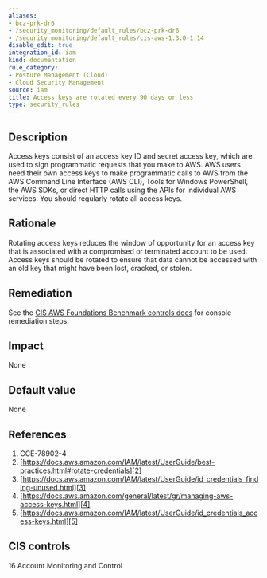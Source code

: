 ```yaml
---
aliases:
- bcz-prk-dr6
- /security_monitoring/default_rules/bcz-prk-dr6
- /security_monitoring/default_rules/cis-aws-1.3.0-1.14
disable_edit: true
integration_id: iam
kind: documentation
rule_category:
- Posture Management (Cloud)
- Cloud Security Management
source: iam
title: Access keys are rotated every 90 days or less
type: security_rules
---
```


## Description

Access keys consist of an access key ID and secret access key, which are used to sign programmatic requests that you make to AWS. AWS users need their own access keys to make programmatic calls to AWS from the AWS Command Line Interface (AWS CLI), Tools for Windows PowerShell, the AWS SDKs, or direct HTTP calls using the APIs for individual AWS services. You should regularly rotate all access keys.

## Rationale

Rotating access keys reduces the window of opportunity for an access key that is associated with a compromised or terminated account to be used. Access keys should be rotated to ensure that data cannot be accessed with an old key that might have been lost, cracked, or stolen.

## Remediation

See the [CIS AWS Foundations Benchmark controls docs][1] for console remediation steps.

## Impact

None

## Default value

None

## References

1. CCE-78902-4
2. [https://docs.aws.amazon.com/IAM/latest/UserGuide/best-practices.html#rotate-credentials][2]
3. [https://docs.aws.amazon.com/IAM/latest/UserGuide/id_credentials_finding-unused.html][3]
4. [https://docs.aws.amazon.com/general/latest/gr/managing-aws-access-keys.html][4]
5. [https://docs.aws.amazon.com/IAM/latest/UserGuide/id_credentials_access-keys.html][5]

## CIS controls

16 Account Monitoring and Control

[1]: https://docs.aws.amazon.com/config/latest/developerguide/operational-best-practices-for-cis_aws_benchmark_level_1.html
[2]: https://docs.aws.amazon.com/IAM/latest/UserGuide/best-practices.html#rotate-credentials
[3]: https://docs.aws.amazon.com/IAM/latest/UserGuide/id_credentials_finding-unused.html
[4]: https://docs.aws.amazon.com/general/latest/gr/managing-aws-access-keys.html
[5]: https://docs.aws.amazon.com/IAM/latest/UserGuide/id_credentials_access-keys.html
